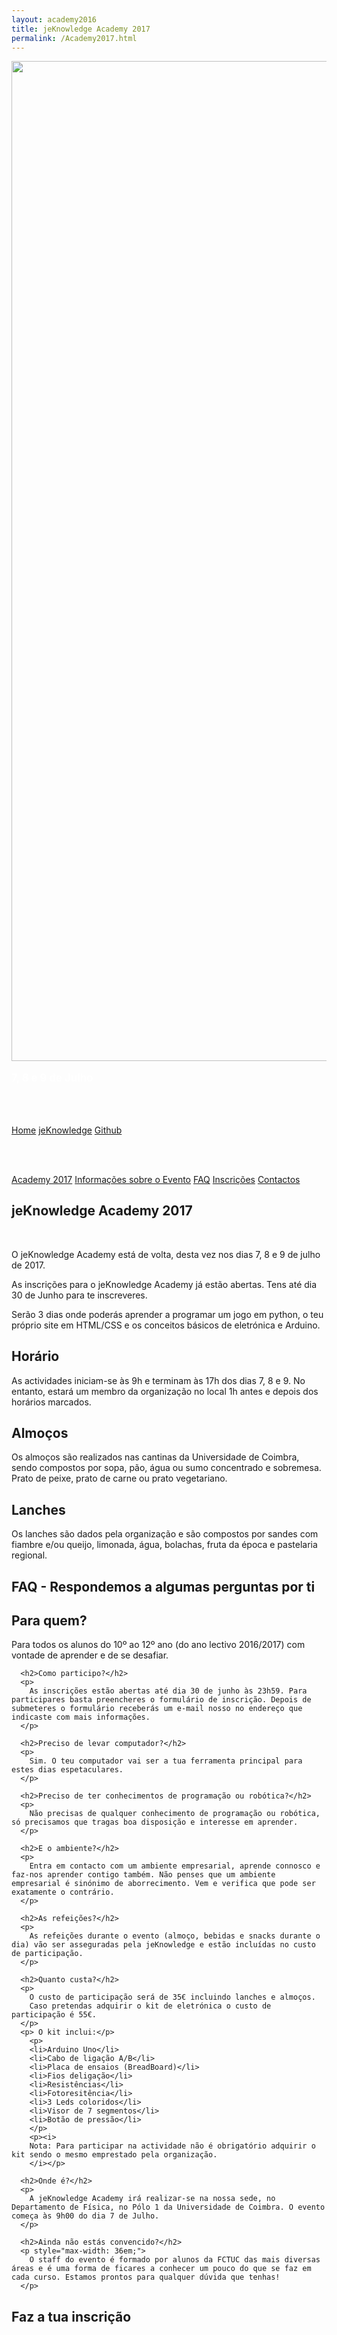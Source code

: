 ```yaml
---
layout: academy2016
title: jeKnowledge Academy 2017
permalink: /Academy2017.html
---
```

<section id="top" class="container" data-section-menu="Home">
  <div style="align-self: center">
  <img src="http://jeknowledge.github.io/academy-articles/img/jkacademylogo_mobile.svg" style="height: 40vh;">
  <p style="color:white; font-weight:bold; margin-top:1em; font-size:1.2em;">7, 8 e 9 de Julho</p>
  <br>
  <br>
  <nav>
  <p>
    <a href="/academy-articles/" class="selected">Home</a>
    <a href="http://jeknowledge.pt/"  class="applink appstore-link" title="jeKnowledge">jeKnowledge</a>
    <a href="https://github.com/jeKnowledge" class="applink playstore-link" title="Github">Github</a>
  </p>
  </nav>
  <nav>
  <br>
  <br>
  <p style="color: #ccf">
    <a href="#maininfo" class="selected">Academy 2017</a>
    <a href="#info" class="selected">Informações sobre o Evento</a>
    <a href="#faq" class="selected">FAQ</a>
    <a href="#inscricao" class="selected">Inscrições</a>
    <a href="#contacts" class="selected">Contactos</a>
  <!--  <a href="#apoios" class="selected">Apoios</a>-->
  </p>
  </nav>
  </div>
</section>

<section id="maininfo" class="container" data-section-menu="section 1">

  <div>
  <h1>jeKnowledge Academy 2017</h1>

  <br>
  <p>O jeKnowledge Academy está de volta, desta vez nos dias 7, 8 e 9 de julho de 2017.</p>
  <p>As inscrições para o jeKnowledge Academy já estão abertas. Tens até dia 30 de Junho para te inscreveres.</p>
  <p>
  Serão 3 dias onde poderás aprender a programar um jogo em python, o teu próprio site em HTML/CSS e os conceitos básicos de eletrónica e Arduino.
  </p>
<!--<h2>Vê como foi a edição do ano passado</h2>-->
<!--
<style>.embed-container { position: relative; padding-bottom: 56.25%; height: 0; overflow: hidden; max-width: 100%; } .embed-container iframe, .embed-container object, .embed-container embed { position: absolute; top: 0; left: 0; width: 100%; height: 100%; }</style><div class='embed-container'><iframe src='https://player.vimeo.com/video/141088550' frameborder='0' webkitAllowFullScreen mozallowfullscreen allowFullScreen></iframe></div>
-->
</div>

  <h2>Horário</h2>
  <p>
    As actividades iniciam-se às 9h e terminam às 17h dos dias 7, 8 e 9. No entanto, estará um membro da organização no local 1h antes e depois dos horários marcados.
  </p>
  <h2>Almoços</h2>
  <p>
    Os almoços são realizados nas cantinas da Universidade de Coimbra, sendo compostos por sopa, pão, água ou sumo concentrado e sobremesa. Prato de peixe, prato de carne ou prato vegetariano.
  </p>
  <h2>Lanches</h2>
  <p>
    Os lanches são dados pela organização e são compostos por sandes com fiambre e/ou queijo, limonada, água, bolachas, fruta da época e pastelaria regional.
  </p>
</section>

<section id="faq" class="container" data-section-menu="section 2">

  <h1>FAQ - Respondemos a algumas perguntas por ti</h1>
  <div id="box">
  <div class="col">
      <h2>Para quem?</h2>
      <p>
        Para todos os alunos do 10º ao 12º ano (do ano lectivo 2016/2017) com vontade de aprender e de se desafiar.
      </p>

      <h2>Como participo?</h2>
      <p>
        As inscrições estão abertas até dia 30 de junho às 23h59. Para participares basta preencheres o formulário de inscrição. Depois de submeteres o formulário receberás um e-mail nosso no endereço que indicaste com mais informações.
      </p>

      <h2>Preciso de levar computador?</h2>
      <p>
        Sim. O teu computador vai ser a tua ferramenta principal para estes dias espetaculares.
      </p>

      <h2>Preciso de ter conhecimentos de programação ou robótica?</h2>
      <p>
        Não precisas de qualquer conhecimento de programação ou robótica, só precisamos que tragas boa disposição e interesse em aprender.
      </p>

      <h2>E o ambiente?</h2>
      <p>
        Entra em contacto com um ambiente empresarial, aprende connosco e faz-nos aprender contigo também. Não penses que um ambiente empresarial é sinónimo de aborrecimento. Vem e verifica que pode ser exatamente o contrário.
      </p>
  </div>
  <div class="col">

      <h2>As refeições?</h2>
      <p>
        As refeições durante o evento (almoço, bebidas e snacks durante o dia) vão ser asseguradas pela jeKnowledge e estão incluídas no custo de participação.
      </p>

      <h2>Quanto custa?</h2>
      <p>
        O custo de participação será de 35€ incluindo lanches e almoços.
        Caso pretendas adquirir o kit de eletrónica o custo de participação é 55€.
      </p>
      <p> O kit inclui:</p>
        <p>
        <li>Arduino Uno</li>
        <li>Cabo de ligação A/B</li>
        <li>Placa de ensaios (BreadBoard)</li>
        <li>Fios deligação</li>
        <li>Resistências</li>
        <li>Fotoresitência</li>
        <li>3 Leds coloridos</li>
        <li>Visor de 7 segmentos</li>
        <li>Botão de pressão</li>
        </p>
        <p><i>
        Nota: Para participar na actividade não é obrigatório adquirir o kit sendo o mesmo emprestado pela organização.
        </i></p>

      <h2>Onde é?</h2>
      <p>
        A jeKnowledge Academy irá realizar-se na nossa sede, no Departamento de Física, no Pólo 1 da Universidade de Coimbra. O evento começa às 9h00 do dia 7 de Julho.
      </p>

      <h2>Ainda não estás convencido?</h2>
      <p style="max-width: 36em;">
        O staff do evento é formado por alunos da FCTUC das mais diversas áreas e é uma forma de ficares a conhecer um pouco do que se faz em cada curso. Estamos prontos para qualquer dúvida que tenhas!
      </p>
  </div>
  </div>
</section>

<!--
<section id="apoios" class="container" data-section-menu="section 1">
  <h1>Description 3</h1>
  <div class="col map" style="background-color:blue;"></div>
  <div class="col cont" style="background-color:pink;"></div>
  <div class="col cont" style="background-color:green;"></div>
</section>
-->
<section id="inscricao" class="container" data-section-menu="section 1">
  <h1>Faz a tua inscrição</h1>
  <br>
<div class="typeform-widget" data-url="https://jeknowledge.typeform.com/to/JD4ZqW" style="width: 100%; height: 500px;" > </div> <script> (function() { var qs,js,q,s,d=document, gi=d.getElementById, ce=d.createElement, gt=d.getElementsByTagName, id="typef_orm", b="https://embed.typeform.com/"; if(!gi.call(d,id)) { js=ce.call(d,"script"); js.id=id; js.src=b+"embed.js"; q=gt.call(d,"script")[0]; q.parentNode.insertBefore(js,q) } })() </script> <div style="font-family: Sans-Serif;font-size: 12px;color: #999;opacity: 0.5; padding-top: 5px;" > powered by <a href="https://www.typeform.com/examples/?utm_campaign=JD4ZqW&amp;utm_source=typeform.com-602912-Basic&amp;utm_medium=typeform&amp;utm_content=typeform-embedded-poweredbytypeform&amp;utm_term=PT" style="color: #999" target="_blank">Typeform</a> </div>

</section>

<section id="contacts" class="container" data-section-menu="section 1">


  <!--metade mapa metade info -->
<div class="map" >
<h1>Mais informações</h1>
<br>
<iframe src="https://www.google.com/maps/embed?pb=!1m18!1m12!1m3!1d3047.0558726846093!2d-8.42665604944977!3d40.20782007614189!2m3!1f0!2f0!3f0!3m2!1i1024!2i768!4f13.1!3m3!1m2!1s0xd22f9098f98004b%3A0xf74b13602c7f2de3!2sDepartamento+de+F%C3%ADsica+da+Universidade+de+Coimbra!5e0!3m2!1spt-PT!2spt!4v1464274013492" frameborder="0" style="border:0; pointer-events:none; width:100%; height: 60vh; margin: auto;" allowfullscreen></iframe>
  </div>
  <div id="box">
      <div class="col" style="margin-top: 2em;">
      <p><b>Localização</b></p>
      <p>jeKnowledge</p>
      <p>Departamento de Física sala B3</p>
      <p>Rua Larga</p>
      <p>P-3004-516</p>
      </div>

      <div class="col" style="margin-top: 2em;" >
      <p><b>Contactos</b></p>
      <p>formacao@jeknowledge.pt</p>
      <p>+351 914 291 234 (Interno)</p>
      <p>+351 916 633 324 (Tecnologia)</p>
      </div>
  </div>
</section>

<section id="apoios" class="container">
<h1>Apoios</h1>
<div id="box">
<div class="col">
  <a href="http://www.weareredlight.com/" target="_blank"><img src="{{ site.baseurl }}/img/jkacademy-redlight-site.png" alt="RedLight Software">
  </a>
</div>
<!--
<div class="col">
  <a href="http://www.whitesmith.co" target="_blank"><img src="{{ site.baseurl }}/img/jkacademy-whitesmith-site.png" alt="Whitesmith">
  </a>
</div>
<div class="col">
  <a href="http://www.flag.pt" target="_blank"><img src="{{ site.baseurl }}/img/jkacademy-flag-site.png?" alt="FLAG">
  </a>
</div>
<div class="col">
  <a href="http://www.uc.pt/fctuc" target="_blank"><img src="{{ site.baseurl }}/img/jkacademy-fctuc-site.png?" alt="Faculdade de Ciências e Tecnologias da Universidade de Coimbra">
  </a>
</div>
<div class="col">
  <a href="http://www.portugal.gov.pt/pt/os-ministerios/ministerio-da-educacao-e-ciencia.aspx" target="_blank"><img src="{{ site.baseurl }}/img/jkacademy-dge-site.png?" alt="Ministério da Educação">
  </a>
</div>
<div class="col">
  <a href="http://www.ipdj.pt/" target="_blank"><img width="256px" height="85px" src="{{ site.baseurl }}/img/ipdj.png?" alt="Instituto Português do Desporto e Juventude">
  </a>
</div>
-->
</div>
